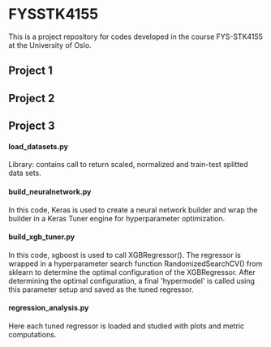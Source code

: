 # FYSSTK4155

This is a project repository for codes developed in the course FYS-STK4155 at the University of Oslo.

## Project 1

## Project 2

## Project 3
#### load_datasets.py
Library: contains call to return scaled, normalized and train-test splitted data sets.
#### build_neuralnetwork.py
In this code, Keras is used to create a neural network builder and wrap the builder in a Keras Tuner engine for hyperparameter optimization. 

#### build_xgb_tuner.py
In this code, xgboost is used to call XGBRegressor(). The regressor is wrapped in a hyperparameter search function RandomizedSearchCV() from sklearn to determine the optimal
configuration of the XGBRegressor. After determining the optimal configuration, a final 'hypermodel' is called using this parameter setup and saved as the tuned regressor.

#### regression_analysis.py
Here each tuned regressor is loaded and studied with plots and metric computations.


  
